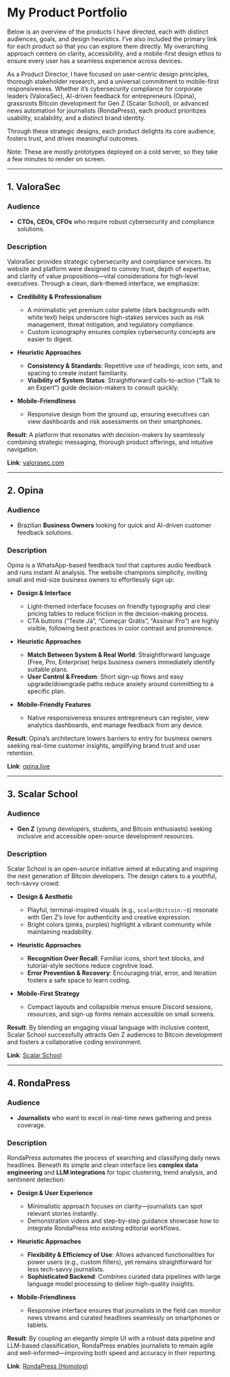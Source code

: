 # My Product Portfolio

Below is an overview of the products I have directed, each with distinct audiences, goals, and design heuristics. I’ve also included the primary link for each product so that you can explore them directly. My overarching approach centers on clarity, accessibility, and a mobile-first design ethos to ensure every user has a seamless experience across devices. 

As a Product Director, I have focused on user-centric design principles, thorough stakeholder research, and a universal commitment to mobile-first responsiveness. Whether it’s cybersecurity compliance for corporate leaders (ValoraSec), AI-driven feedback for entrepreneurs (Opina), grassroots Bitcoin development for Gen Z (Scalar School), or advanced news automation for journalists (RondaPress), each product prioritizes usability, scalability, and a distinct brand identity. 

Through these strategic designs, each product delights its core audience, fosters trust, and drives meaningful outcomes.

Note: These are mostly prototypes deployed on a cold server, so they take a few minutes to render on screen.  

---

## 1. ValoraSec
### Audience
- **CTOs, CEOs, CFOs** who require robust cybersecurity and compliance solutions.

### Description
ValoraSec provides strategic cybersecurity and compliance services. Its website and platform were designed to convey trust, depth of expertise, and clarity of value propositions—vital considerations for high-level executives. Through a clean, dark-themed interface, we emphasize:

- **Credibility & Professionalism**  
  - A minimalistic yet premium color palette (dark backgrounds with white text) helps underscore high-stakes services such as risk management, threat mitigation, and regulatory compliance.
  - Custom iconography ensures complex cybersecurity concepts are easier to digest.

- **Heuristic Approaches**  
  - **Consistency & Standards**: Repetitive use of headings, icon sets, and spacing to create instant familiarity.  
  - **Visibility of System Status**: Straightforward calls-to-action (“Talk to an Expert”) guide decision-makers to consult quickly.

- **Mobile-Friendliness**  
  - Responsive design from the ground up, ensuring executives can view dashboards and risk assessments on their smartphones.  

**Result**: A platform that resonates with decision-makers by seamlessly combining strategic messaging, thorough product offerings, and intuitive navigation.

**Link**: [valorasec.com](https://valorasec.com)

---

## 2. Opina
### Audience
- Brazilian **Business Owners** looking for quick and AI-driven customer feedback solutions.

### Description
Opina is a WhatsApp-based feedback tool that captures audio feedback and runs instant AI analysis. The website champions simplicity, inviting small and mid-size business owners to effortlessly sign up:

- **Design & Interface**  
  - Light-themed interface focuses on friendly typography and clear pricing tables to reduce friction in the decision-making process.  
  - CTA buttons (“Teste Já”, “Começar Grátis”, “Assinar Pro”) are highly visible, following best practices in color contrast and prominence.

- **Heuristic Approaches**  
  - **Match Between System & Real World**: Straightforward language (Free, Pro, Enterprise) helps business owners immediately identify suitable plans.  
  - **User Control & Freedom**: Short sign-up flows and easy upgrade/downgrade paths reduce anxiety around committing to a specific plan.

- **Mobile-Friendly Features**  
  - Native responsiveness ensures entrepreneurs can register, view analytics dashboards, and manage feedback from any device.

**Result**: Opina’s architecture lowers barriers to entry for business owners seeking real-time customer insights, amplifying brand trust and user retention.

**Link**: [opina.live](https://opina.live)

---

## 3. Scalar School
### Audience
- **Gen Z** (young developers, students, and Bitcoin enthusiasts) seeking inclusive and accessible open-source development resources.

### Description
Scalar School is an open-source initiative aimed at educating and inspiring the next generation of Bitcoin developers. The design caters to a youthful, tech-savvy crowd:

- **Design & Aesthetic**  
  - Playful, terminal-inspired visuals (e.g., `scalar@bitcoin:~$`) resonate with Gen Z’s love for authenticity and creative expression.  
  - Bright colors (pinks, purples) highlight a vibrant community while maintaining readability.

- **Heuristic Approaches**  
  - **Recognition Over Recall**: Familiar icons, short text blocks, and tutorial-style sections reduce cognitive load.  
  - **Error Prevention & Recovery**: Encouraging trial, error, and iteration fosters a safe space to learn coding.

- **Mobile-First Strategy**  
  - Compact layouts and collapsible menus ensure Discord sessions, resources, and sign-up forms remain accessible on small screens.  

**Result**: By blending an engaging visual language with inclusive content, Scalar School successfully attracts Gen Z audiences to Bitcoin development and fosters a collaborative coding environment.

**Link**: [Scalar School](https://scalar-school-lp-eu3q.vercel.app/home)

---

## 4. RondaPress
### Audience
- **Journalists** who want to excel in real-time news gathering and press coverage.

### Description
RondaPress automates the process of searching and classifying daily news headlines. Beneath its simple and clean interface lies **complex data engineering** and **LLM integrations** for topic clustering, trend analysis, and sentiment detection:

- **Design & User Experience**  
  - Minimalistic approach focuses on clarity—journalists can spot relevant stories instantly.  
  - Demonstration videos and step-by-step guidance showcase how to integrate RondaPress into existing editorial workflows.

- **Heuristic Approaches**  
  - **Flexibility & Efficiency of Use**: Allows advanced functionalities for power users (e.g., custom filters), yet remains straightforward for less tech-savvy journalists.  
  - **Sophisticated Backend**: Combines curated data pipelines with large language model processing to deliver high-quality insights.

- **Mobile-Friendliness**  
  - Responsive interface ensures that journalists in the field can monitor news streams and curated headlines seamlessly on smartphones or tablets.

**Result**: By coupling an elegantly simple UI with a robust data pipeline and LLM-based classification, RondaPress enables journalists to remain agile and well-informed—improving both speed and accuracy in their reporting.

**Link**: [RondaPress (Homolog)](https://rondapresshomolog.onrender.com)



